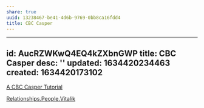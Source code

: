 ```yaml
---
share: true
uuid: 13238467-be41-4d6b-9769-0bb8ca16fdd4
title: CBC Casper
---
```

---
id: AucRZWKwQ4EQ4kZXbnGWP
title: CBC Casper
desc: ''
updated: 1634420234463
created: 1634420173102
---

[A CBC Casper Tutorial](https://vitalik.ca/general/2018/12/05/cbc_casper.html)

[Relationships.People.Vitalik](/undefined)
